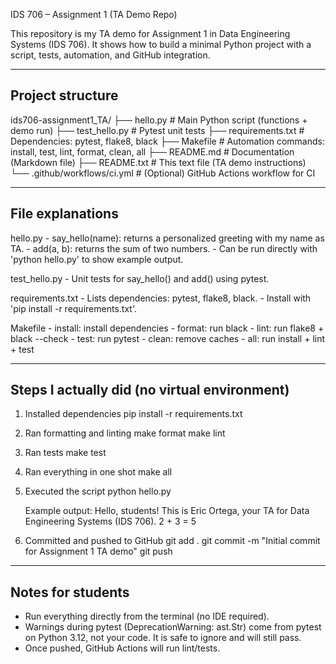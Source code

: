 IDS 706 – Assignment 1 (TA Demo Repo)

This repository is my TA demo for Assignment 1 in Data Engineering Systems (IDS 706). 
It shows how to build a minimal Python project with a script, tests, automation, and GitHub integration.

--------------------------------------------------------------------------------
Project structure
--------------------------------------------------------------------------------
ids706-assignment1_TA/
├── hello.py              # Main Python script (functions + demo run)
├── test_hello.py         # Pytest unit tests
├── requirements.txt      # Dependencies: pytest, flake8, black
├── Makefile              # Automation commands: install, test, lint, format, clean, all
├── README.md             # Documentation (Markdown file)
├── README.txt            # This text file (TA demo instructions)
└── .github/workflows/ci.yml   # (Optional) GitHub Actions workflow for CI

--------------------------------------------------------------------------------
File explanations
--------------------------------------------------------------------------------
hello.py
    - say_hello(name): returns a personalized greeting with my name as TA.
    - add(a, b): returns the sum of two numbers.
    - Can be run directly with 'python hello.py' to show example output.

test_hello.py
    - Unit tests for say_hello() and add() using pytest.

requirements.txt
    - Lists dependencies: pytest, flake8, black.
    - Install with 'pip install -r requirements.txt'.

Makefile
    - install: install dependencies
    - format: run black
    - lint: run flake8 + black --check
    - test: run pytest
    - clean: remove caches
    - all: run install + lint + test


--------------------------------------------------------------------------------
Steps I actually did (no virtual environment)
--------------------------------------------------------------------------------
1. Installed dependencies
       pip install -r requirements.txt

2. Ran formatting and linting
       make format
       make lint

3. Ran tests
       make test

4. Ran everything in one shot
       make all

5. Executed the script
       python hello.py

   Example output:
       Hello, students! This is Eric Ortega, your TA for Data Engineering Systems (IDS 706).
       2 + 3 = 5

6. Committed and pushed to GitHub
       git add .
       git commit -m "Initial commit for Assignment 1 TA demo"
       git push

--------------------------------------------------------------------------------
Notes for students
--------------------------------------------------------------------------------
- Run everything directly from the terminal (no IDE required).
- Warnings during pytest (DeprecationWarning: ast.Str) come from pytest on Python 3.12, 
  not your code. It is safe to ignore and will still pass.
- Once pushed, GitHub Actions will run lint/tests.